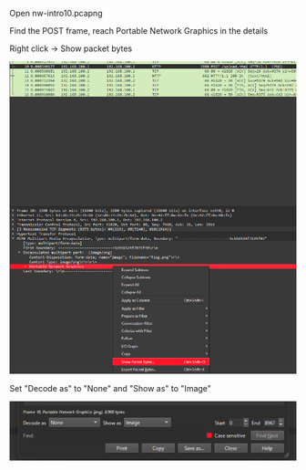 Open nw-intro10.pcapng

Find the POST frame, reach Portable Network Graphics in the details

Right click -> Show packet bytes

![alt text](image.png)

Set "Decode as" to "None" and "Show as" to "Image"

![alt text](image-1.png)